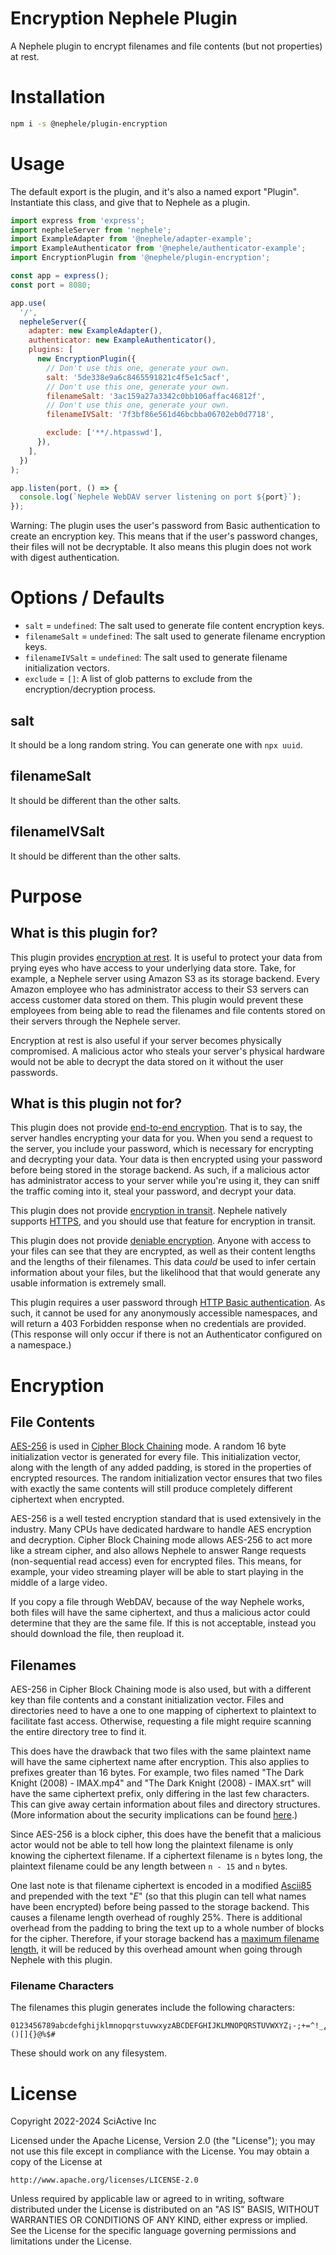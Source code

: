# Encryption Nephele Plugin

A Nephele plugin to encrypt filenames and file contents (but not properties) at rest.

# Installation

```sh
npm i -s @nephele/plugin-encryption
```

# Usage

The default export is the plugin, and it's also a named export "Plugin". Instantiate this class, and give that to Nephele as a plugin.

```js
import express from 'express';
import nepheleServer from 'nephele';
import ExampleAdapter from '@nephele/adapter-example';
import ExampleAuthenticator from '@nephele/authenticator-example';
import EncryptionPlugin from '@nephele/plugin-encryption';

const app = express();
const port = 8080;

app.use(
  '/',
  nepheleServer({
    adapter: new ExampleAdapter(),
    authenticator: new ExampleAuthenticator(),
    plugins: [
      new EncryptionPlugin({
        // Don't use this one, generate your own.
        salt: '5de338e9a6c8465591821c4f5e1c5acf',
        // Don't use this one, generate your own.
        filenameSalt: '3ac159a27a3342c0bb106affac46812f',
        // Don't use this one, generate your own.
        filenameIVSalt: '7f3bf86e561d46bcbba06702eb0d7718',

        exclude: ['**/.htpasswd'],
      }),
    ],
  })
);

app.listen(port, () => {
  console.log(`Nephele WebDAV server listening on port ${port}`);
});
```

Warning: The plugin uses the user's password from Basic authentication to create an encryption key. This means that if the user's password changes, their files will not be decryptable. It also means this plugin does not work with digest authentication.

# Options / Defaults

- `salt` = `undefined`: The salt used to generate file content encryption keys.
- `filenameSalt` = `undefined`: The salt used to generate filename encryption keys.
- `filenameIVSalt` = `undefined`: The salt used to generate filename initialization vectors.
- `exclude` = `[]`: A list of glob patterns to exclude from the encryption/decryption process.

## salt

It should be a long random string. You can generate one with `npx uuid`.

## filenameSalt

It should be different than the other salts.

## filenameIVSalt

It should be different than the other salts.

# Purpose

## What is this plugin for?

This plugin provides [encryption at rest](https://phoenixnap.com/blog/encryption-at-rest). It is useful to protect your data from prying eyes who have access to your underlying data store. Take, for example, a Nephele server using Amazon S3 as its storage backend. Every Amazon employee who has administrator access to their S3 servers can access customer data stored on them. This plugin would prevent these employees from being able to read the filenames and file contents stored on their servers through the Nephele server.

Encryption at rest is also useful if your server becomes physically compromised. A malicious actor who steals your server's physical hardware would not be able to decrypt the data stored on it without the user passwords.

## What is this plugin not for?

This plugin does not provide [end-to-end encryption](https://en.wikipedia.org/wiki/End-to-end_encryption). That is to say, the server handles encrypting your data for you. When you send a request to the server, you include your password, which is necessary for encrypting and decrypting your data. Your data is then encrypted using your password before being stored in the storage backend. As such, if a malicious actor has administrator access to your server while you're using it, they can sniff the traffic coming into it, steal your password, and decrypt your data.

This plugin does not provide [encryption in transit](https://phoenixnap.com/blog/data-in-transit-encryption). Nephele natively supports [HTTPS](https://en.wikipedia.org/wiki/HTTPS), and you should use that feature for encryption in transit.

This plugin does not provide [deniable encryption](https://en.wikipedia.org/wiki/Deniable_encryption). Anyone with access to your files can see that they are encrypted, as well as their content lengths and the lengths of their filenames. This data _could_ be used to infer certain information about your files, but the likelihood that that would generate any usable information is extremely small.

This plugin requires a user password through [HTTP Basic authentication](https://en.wikipedia.org/wiki/Basic_access_authentication). As such, it cannot be used for any anonymously accessible namespaces, and will return a 403 Forbidden response when no credentials are provided. (This response will only occur if there is not an Authenticator configured on a namespace.)

# Encryption

## File Contents

[AES-256](https://en.wikipedia.org/wiki/Advanced_Encryption_Standard) is used in [Cipher Block Chaining](<https://en.wikipedia.org/wiki/Block_cipher_mode_of_operation#Cipher_block_chaining_(CBC)>) mode. A random 16 byte initialization vector is generated for every file. This initialization vector, along with the length of any added padding, is stored in the properties of encrypted resources. The random initialization vector ensures that two files with exactly the same contents will still produce completely different ciphertext when encrypted.

AES-256 is a well tested encryption standard that is used extensively in the industry. Many CPUs have dedicated hardware to handle AES encryption and decryption. Cipher Block Chaining mode allows AES-256 to act more like a stream cipher, and also allows Nephele to answer Range requests (non-sequential read access) even for encrypted files. This means, for example, your video streaming player will be able to start playing in the middle of a large video.

If you copy a file through WebDAV, because of the way Nephele works, both files will have the same ciphertext, and thus a malicious actor could determine that they are the same file. If this is not acceptable, instead you should download the file, then reupload it.

## Filenames

AES-256 in Cipher Block Chaining mode is also used, but with a different key than file contents and a constant initialization vector. Files and directories need to have a one to one mapping of ciphertext to plaintext to facilitate fast access. Otherwise, requesting a file might require scanning the entire directory tree to find it.

This does have the drawback that two files with the same plaintext name will have the same ciphertext name after encryption. This also applies to prefixes greater than 16 bytes. For example, two files named "The Dark Knight (2008) - IMAX.mp4" and "The Dark Knight (2008) - IMAX.srt" will have the same ciphertext prefix, only differing in the last few characters. This can give away certain information about files and directory structures. (More information about the security implications can be found [here](https://stackered.com/blog/iv-mishandling/).)

Since AES-256 is a block cipher, this does have the benefit that a malicious actor would not be able to tell how long the plaintext filename is only knowing the ciphertext filename. If a ciphertext filename is `n` bytes long, the plaintext filename could be any length between `n - 15` and `n` bytes.

One last note is that filename ciphertext is encoded in a modified [Ascii85](https://en.wikipedia.org/wiki/Ascii85) and prepended with the text "$E$" (so that this plugin can tell what names have been encrypted) before being passed to the storage backend. This causes a filename length overhead of roughly 25%. There is additional overhead from the padding to bring the text up to a whole number of blocks for the cipher. Therefore, if your storage backend has a [maximum filename length](https://en.wikipedia.org/wiki/Comparison_of_file_systems#Limits), it will be reduced by this overhead amount when going through Nephele with this plugin.

### Filename Characters

The filenames this plugin generates include the following characters:

```
0123456789abcdefghijklmnopqrstuvwxyzABCDEFGHIJKLMNOPQRSTUVWXYZ¡-;+=^!_¿'&`~()[]{}@%$#
```

These should work on any filesystem.

# License

Copyright 2022-2024 SciActive Inc

Licensed under the Apache License, Version 2.0 (the "License");
you may not use this file except in compliance with the License.
You may obtain a copy of the License at

    http://www.apache.org/licenses/LICENSE-2.0

Unless required by applicable law or agreed to in writing, software
distributed under the License is distributed on an "AS IS" BASIS,
WITHOUT WARRANTIES OR CONDITIONS OF ANY KIND, either express or implied.
See the License for the specific language governing permissions and
limitations under the License.
